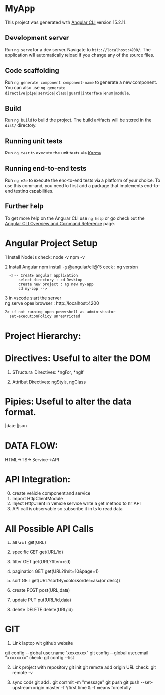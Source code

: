 # MyApp

This project was generated with [Angular CLI](https://github.com/angular/angular-cli) version 15.2.11.

## Development server

Run `ng serve` for a dev server. Navigate to `http://localhost:4200/`. The application will automatically reload if you change any of the source files.

## Code scaffolding

Run `ng generate component component-name` to generate a new component. You can also use `ng generate directive|pipe|service|class|guard|interface|enum|module`.

## Build

Run `ng build` to build the project. The build artifacts will be stored in the `dist/` directory.

## Running unit tests

Run `ng test` to execute the unit tests via [Karma](https://karma-runner.github.io).

## Running end-to-end tests

Run `ng e2e` to execute the end-to-end tests via a platform of your choice. To use this command, you need to first add a package that implements end-to-end testing capabilities.

## Further help

To get more help on the Angular CLI use `ng help` or go check out the [Angular CLI Overview and Command Reference](https://angular.io/cli) page.




Angular Project Setup
=====================

1 Install NodeJs
  check: node -v
          npm -v

2 Install Angular
  npm install -g @angular/cli@15
  ceck : ng version

      <!-- Create angular application
          select directory : cd Desktop
          create new project : ng new my-app
          cd my-app -->
 3 in vscode start the server         
    ng serve
    open browser : http://localhost:4200

    2> if not running open powershell as administrator
      set-executionPolicy unrestricted




Project Hierarchy:
=================


Directives: Useful to alter the DOM
==========
1) STructural Directives:
    *ngFor, *ngIf


2) Attribut Directives:
    ngStyle, ngClass

Pipies: Useful to alter the data format.
================

|date
|json
<!-- 1) DatePipe
2) JsonPipe
3) UpperCasePipe
4) LowerCasePipe
5) DecimalPipe
6) CurrencyPipe
7) PercentPipe
8) SlicePipe
9) AsyncPipe
10) KeyValuePipe
11) JsonPipe
12) LowerCasePipe
13) UpperCasePipe
14) DecimalPipe
15) CurrencyPipe  
16) PercentPipe
17) SlicePipe
18) AsyncPipe 
19) KeyValuePipe
20) JsonPipe -->




DATA FLOW:
===============
HTML->TS-> Service->API


API Integration:
================
0) create vehicle component and service
1) Import HttpClientModule
2) Inject HttpClient in vehicle service
    write a get method to hit API
3) API call is observable so 
  subscribe it in ts to read data




All Possible API Calls
=====================
1) all           GET        get(URL)
2) specific      GET        get(URL/id)
2) filter        GET        get(URL?flter=red)
3) pagination    GET        get(URL?limit=10&page=1)
4) sort          GET        get(URL?sortBy=color&order=asc(or desc))

5) create        POST       post(URL,data)
6) update        PUT        put(URL/id,data)
7) delete        DELETE     delete(URL/id)



GIT
===

1) Link laptop wit github website

  git config --global user.name "xxxxxxxx"
  git config --global user.email "xxxxxxxx"
    check: git config --list

2) Link project with repository
  git init
  git remote add origin URL
    check: git remote -v


3) sync code
  git add .
  git commit -m "message"
  git push
    git push --set-upstream origin master -f //first time & -f means forcefully



